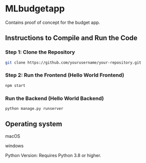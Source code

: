 # MLbudgetapp
Contains proof of concept for the budget app.

## Instructions to Compile and Run the Code

### Step 1: Clone the Repository
```sh
git clone https://github.com/yourusername/your-repository.git
```
### Step 2: Run the Frontend (Hello World Frontend)
```sh
npm start
```

### Run the Backend (Hello World Backend)
```sh
python manage.py runserver
```

## Operating system 
macOS


windows 


Python Version: Requires Python 3.8 or higher.


